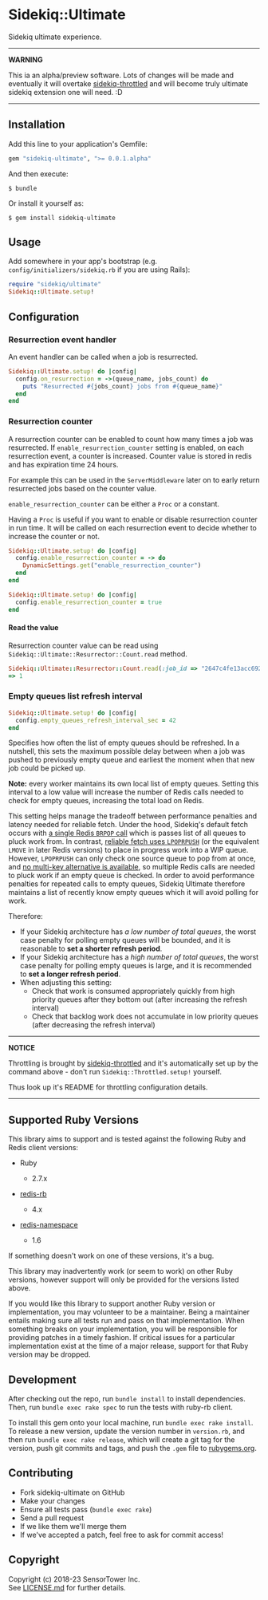 # Sidekiq::Ultimate

Sidekiq ultimate experience.

---

**WARNING**

This ia an alpha/preview software. Lots of changes will be made and eventually
it will overtake [sidekiq-throttled][] and will become truly ultimate sidekiq
extension one will need. :D

---


## Installation

Add this line to your application's Gemfile:

```ruby
gem "sidekiq-ultimate", ">= 0.0.1.alpha"
```

And then execute:

    $ bundle

Or install it yourself as:

    $ gem install sidekiq-ultimate


## Usage

Add somewhere in your app's bootstrap (e.g. `config/initializers/sidekiq.rb` if
you are using Rails):

``` ruby
require "sidekiq/ultimate"
Sidekiq::Ultimate.setup!
```

## Configuration

### Resurrection event handler

An event handler can be called when a job is resurrected.

```ruby
Sidekiq::Ultimate.setup! do |config|
  config.on_resurrection = ->(queue_name, jobs_count) do
    puts "Resurrected #{jobs_count} jobs from #{queue_name}"
  end
end
```

### Resurrection counter

A resurrection counter can be enabled to count how many times a job was resurrected. If `enable_resurrection_counter` setting is enabled, on each resurrection event, a counter is increased. Counter value is stored in redis and has expiration time 24 hours. 

For example this can be used in the `ServerMiddleware` later on to early return resurrected jobs based on the counter value.

`enable_resurrection_counter` can be either a `Proc` or a constant. 

Having a `Proc` is useful if you want to enable or disable resurrection counter in run time. It will be called on each 
resurrection event to decide whether to increase the counter or not.

```ruby
Sidekiq::Ultimate.setup! do |config|
  config.enable_resurrection_counter = -> do
    DynamicSettings.get("enable_resurrection_counter")
  end
end

Sidekiq::Ultimate.setup! do |config|
  config.enable_resurrection_counter = true
end
```

#### Read the value

Resurrection counter value can be read using `Sidekiq::Ultimate::Resurrector::Count.read` method.

```ruby
Sidekiq::Ultimate::Resurrector::Count.read(:job_id => "2647c4fe13acc692326bd4c2")
=> 1
```

### Empty queues list refresh interval

```ruby
Sidekiq::Ultimate.setup! do |config|
  config.empty_queues_refresh_interval_sec = 42
end
```

Specifies how often the list of empty queues should be refreshed.
In a nutshell, this sets the maximum possible delay between when a job was pushed to previously empty queue and earliest the moment when that new job could be picked up.

**Note:** every worker maintains its own local list of empty queues.
Setting this interval to a low value will increase the number of Redis calls needed to check for empty queues, increasing the total load on Redis.

This setting helps manage the tradeoff between performance penalties and latency needed for reliable fetch.
Under the hood, Sidekiq's default fetch occurs with [a single Redis `BRPOP` call](https://redis.io/commands/brpop/) which is passes list of all queues to pluck work from.
In contrast, [reliable fetch uses `LPOPRPUSH`](https://redis.io/commands/rpoplpush/) (or the equivalent `LMOVE` in later Redis versions) to place in progress work into a WIP queue.
However, `LPOPRPUSH` can only check one source queue to pop from at once, and [no multi-key alternative is available](https://github.com/redis/redis/issues/1785), so multiple Redis calls are needed to pluck work if an empty queue is checked.
In order to avoid performance penalties for repeated calls to empty queues, Sidekiq Ultimate therefore maintains a list of recently know empty queues which it will avoid polling for work.

Therefore:
- If your Sidekiq architecture has *a low number of total queues*, the worst case penalty for polling empty queues will be bounded, and it is reasonable to **set a shorter refresh period**.
- If your Sidekiq architecture has a *high number of total queues*, the worst case penalty for polling empty queues is large, and it is recommended to **set a longer refresh period**.
- When adjusting this setting:
    - Check that work is consumed appropriately quickly from high priority queues after they bottom out (after increasing the refresh interval)
    - Check that backlog work does not accumulate in low priority queues (after decreasing the refresh interval)


---

**NOTICE**

Throttling is brought by [sidekiq-throttled][] and it's automatically set up
by the command above - don't run `Sidekiq::Throttled.setup!` yourself.

Thus look up it's README for throttling configuration details.

---


## Supported Ruby Versions

This library aims to support and is tested against the following Ruby and Redis client versions:

* Ruby
  * 2.7.x

* [redis-rb](https://github.com/redis/redis-rb)
  * 4.x

* [redis-namespace](https://github.com/resque/redis-namespace)
  * 1.6


If something doesn't work on one of these versions, it's a bug.

This library may inadvertently work (or seem to work) on other Ruby versions,
however support will only be provided for the versions listed above.

If you would like this library to support another Ruby version or
implementation, you may volunteer to be a maintainer. Being a maintainer
entails making sure all tests run and pass on that implementation. When
something breaks on your implementation, you will be responsible for providing
patches in a timely fashion. If critical issues for a particular implementation
exist at the time of a major release, support for that Ruby version may be
dropped.


## Development

After checking out the repo, run `bundle install` to install dependencies.
Then, run `bundle exec rake spec` to run the tests with ruby-rb client.

To install this gem onto your local machine, run `bundle exec rake install`.
To release a new version, update the version number in `version.rb`, and then
run `bundle exec rake release`, which will create a git tag for the version,
push git commits and tags, and push the `.gem` file to [rubygems.org][].


## Contributing

* Fork sidekiq-ultimate on GitHub
* Make your changes
* Ensure all tests pass (`bundle exec rake`)
* Send a pull request
* If we like them we'll merge them
* If we've accepted a patch, feel free to ask for commit access!


## Copyright

Copyright (c) 2018-23 SensorTower Inc.<br>
See [LICENSE.md][] for further details.


[rubygems.org]: https://rubygems.org
[LICENSE.md]: https://github.com/sensortower/sidekiq-ultimate/blob/master/LICENSE.txt
[sidekiq-throttled]: https://github.com/ixti/sidekiq-throttled
